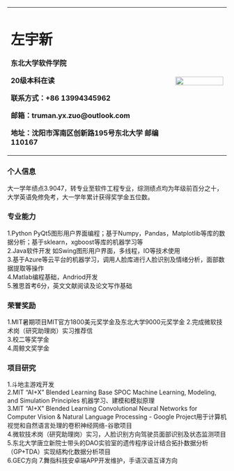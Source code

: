 <table border="0">
  <tr>
    <td width="75%">
      <h1>左宇新</h1>
      <p><b>东北大学软件学院</b></p>
      <p><b>20级本科在读</b></p>
      <p><b>联系方式：+86 13994345962</b></p>
      <p><b>邮箱：truman.yx.zuo@outlook.com</b></p>
      <p><b>地址：沈阳市浑南区创新路195号东北大学 邮编110167</b></p>
    </td>
    <td width="25%">
      <img src="https://z3.ax1x.com/2021/09/25/4szkNR.jpg" width="100%">      
    </td>
  </tr>
</table>

### 个人信息
大一学年绩点3.9047，转专业至软件工程专业，综测绩点均为年级前百分之十，大学英语免修免考，大一学年累计获得奖学金五位数。

### 专业能力
1.Python PyQt5图形用户界面编程；基于Numpy，Pandas，Matplotlib等库的数据分析；基于sklearn，xgboost等库的机器学习等  
2.Java软件开发 如Swing图形用户界面，多线程，IO等技术使用  
3.基于Azure等云平台的机器学习，调用人脸库进行人脸识别及情绪分析，面部数据提取等操作  
4.Matlab编程基础，Andriod开发  
5.雅思首考6分，英文文献阅读及论文写作基础

### 荣誉奖励
1.MIT暑期项目MIT官方1800美元奖学金及东北大学9000元奖学金 
2.完成微软技术岗（研究助理岗）实习推荐信  
3.校二等奖学金  
4.周鲸文奖学金  
 
### 项目研究
1.斗地主游戏开发  
2.MIT “AI+X” Blended Learning Base SPOC Machine Learning, Modeling, and Simulation Principles 机器学习、建模和模拟原理  
3.MIT “AI+X” Blended Learning Convolutional Neural Networks for Computer Vision & Natural Language Processing - Google Project用于计算机视觉和自然语言处理的卷积神经网络-谷歌项目  
4.微软技术岗（研究助理岗）实习，人脸识别方向驾驶员面部识别及状态监测项目  
5.东北大学唐立新院士带头的DAO实验室的遗传程序设计结合拓扑数据分析（GP+TDA）实现结构化数据分析项目  
6.GEC方向
7.舞指科技安卓端APP开发维护，手语汉语互译方向
